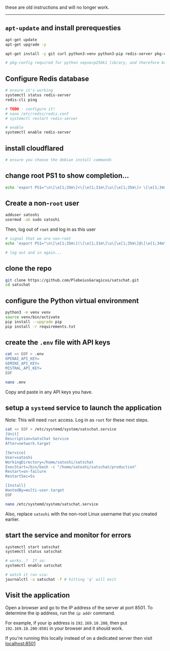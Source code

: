 these are old instructions and will no longer work.

---

## `apt-update` and install prerequesties

```sh
apt-get update
apt-get upgrade -y

apt-get install -y git curl python3-venv python3-pip redis-server pkg-config

# pkg-config required for python sepsecp256k1 library, and therefore bolt11 library

```

## Configure Redis database
```sh
# ensure it's working
systemctl status redis-server
redis-cli ping

# TODO - configure it!
# nano /etc/redis/redis.conf
# systemctl restart redis-server

# enable
systemctl enable redis-server

```

## install cloudflared
```sh
# ensure you choose the debian install commands
```


## change root PS1 to show completion...
```sh
echo 'export PS1="\n\[\e[1;35m\]<\[\e[1;31m\]\u\[\e[1;35m\]> \[\e[1;34m\]\h\[\e[1;35m\] [\w] \[\e[1;36m\]\$ \[\e[0m\]\n"' >> ~/.bashrc
```



## Create a non-`root` user

```sh
adduser satoshi
usermod -aG sudo satoshi
```

Then, log out of `root` and log in as this user

```sh
# signal that we are non-root
echo 'export PS1="\n\[\e[1;35m\](\[\e[1;31m\]\u\[\e[1;35m\]@\[\e[1;34m\]\h\[\e[1;35m\]) [\w] \[\e[33;3m\]\A\[\e[0m\] \[\e[1;36m\]\$ \[\e[0m\]\n"' >> ~/.bashrc

# log out and in again...
```

## clone the repo

```sh
git clone https://github.com/PlebeiusGaragicus/satschat.git
cd satschat
```

## configure the Python virtual environment

```sh
python3 -m venv venv
source venv/bin/activate
pip install --upgrade pip
pip install -r requirements.txt
```

## create the `.env` file with API keys

```sh
cat << EOF > .env
OPENAI_API_KEY=
GEMINI_API_KEY=
MISTRAL_API_KEY=
EOF

nano .env
```

Copy and paste in any API keys you have.

## setup a `systemd` service to launch the application

Note: This will need `root` access.  Log in as `root` for these next steps.


```sh
cat << EOF > /etc/systemd/system/satschat.service
[Unit]
Description=SatsChat Service
After=network.target

[Service]
User=satoshi
WorkingDirectory=/home/satoshi/satschat
ExecStart=/bin/bash -c "/home/satoshi/satschat/production"
Restart=on-failure
RestartSec=5s

[Install]
WantedBy=multi-user.target
EOF

nano /etc/systemd/system/satschat.service
```

Also, replace `satoshi` with the non-root Linux username that you created earlier.

## start the service and monitor for errors

```sh
systemctl start satschat
systemctl status satschat

# works..?  If so:
systemctl enable satschat

# watch it run via:
journalctl -u satschat -f # hitting 'q' will exit
```

## Visit the application

Open a browser and go to the IP address of the server at port 8501. To determine the ip address, run the `ip addr` command.

For example, if your ip address is `192.169.10.200`, then put `192.169.10.200:8501` in your browser and it should work.

If you're running this locally instead of on a dedicated server then visit [localhost:8501](http://localhost:8501)
